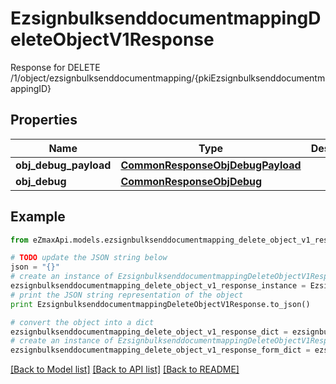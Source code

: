 # EzsignbulksenddocumentmappingDeleteObjectV1Response

Response for DELETE /1/object/ezsignbulksenddocumentmapping/{pkiEzsignbulksenddocumentmappingID}

## Properties
Name | Type | Description | Notes
------------ | ------------- | ------------- | -------------
**obj_debug_payload** | [**CommonResponseObjDebugPayload**](CommonResponseObjDebugPayload.md) |  | 
**obj_debug** | [**CommonResponseObjDebug**](CommonResponseObjDebug.md) |  | [optional] 

## Example

```python
from eZmaxApi.models.ezsignbulksenddocumentmapping_delete_object_v1_response import EzsignbulksenddocumentmappingDeleteObjectV1Response

# TODO update the JSON string below
json = "{}"
# create an instance of EzsignbulksenddocumentmappingDeleteObjectV1Response from a JSON string
ezsignbulksenddocumentmapping_delete_object_v1_response_instance = EzsignbulksenddocumentmappingDeleteObjectV1Response.from_json(json)
# print the JSON string representation of the object
print EzsignbulksenddocumentmappingDeleteObjectV1Response.to_json()

# convert the object into a dict
ezsignbulksenddocumentmapping_delete_object_v1_response_dict = ezsignbulksenddocumentmapping_delete_object_v1_response_instance.to_dict()
# create an instance of EzsignbulksenddocumentmappingDeleteObjectV1Response from a dict
ezsignbulksenddocumentmapping_delete_object_v1_response_form_dict = ezsignbulksenddocumentmapping_delete_object_v1_response.from_dict(ezsignbulksenddocumentmapping_delete_object_v1_response_dict)
```
[[Back to Model list]](../README.md#documentation-for-models) [[Back to API list]](../README.md#documentation-for-api-endpoints) [[Back to README]](../README.md)


